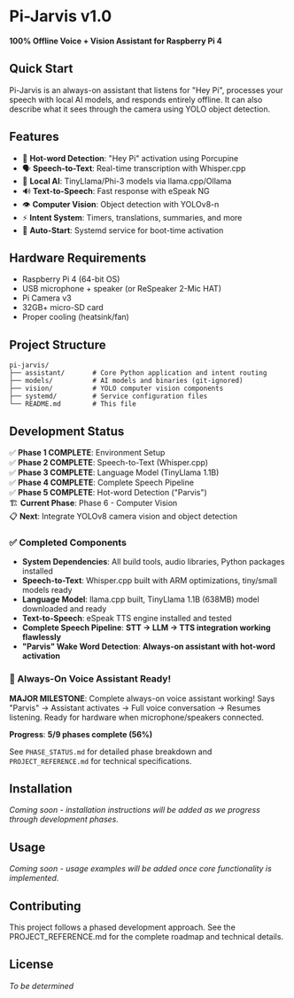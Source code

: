 # Pi-Jarvis v1.0

**100% Offline Voice + Vision Assistant for Raspberry Pi 4**

## Quick Start

Pi-Jarvis is an always-on assistant that listens for "Hey Pi", processes your speech with local AI models, and responds entirely offline. It can also describe what it sees through the camera using YOLO object detection.

## Features

- 🎤 **Hot-word Detection**: "Hey Pi" activation using Porcupine
- 🗣️ **Speech-to-Text**: Real-time transcription with Whisper.cpp
- 🧠 **Local AI**: TinyLlama/Phi-3 models via llama.cpp/Ollama
- 🔊 **Text-to-Speech**: Fast response with eSpeak NG
- 👁️ **Computer Vision**: Object detection with YOLOv8-n
- ⚡ **Intent System**: Timers, translations, summaries, and more
- 🚀 **Auto-Start**: Systemd service for boot-time activation

## Hardware Requirements

- Raspberry Pi 4 (64-bit OS)
- USB microphone + speaker (or ReSpeaker 2-Mic HAT)
- Pi Camera v3
- 32GB+ micro-SD card
- Proper cooling (heatsink/fan)

## Project Structure

```
pi-jarvis/
├── assistant/       # Core Python application and intent routing
├── models/          # AI models and binaries (git-ignored)
├── vision/          # YOLO computer vision components
├── systemd/         # Service configuration files
└── README.md        # This file
```

## Development Status

✅ **Phase 1 COMPLETE**: Environment Setup  
✅ **Phase 2 COMPLETE**: Speech-to-Text (Whisper.cpp)  
✅ **Phase 3 COMPLETE**: Language Model (TinyLlama 1.1B)  
✅ **Phase 4 COMPLETE**: Complete Speech Pipeline  
✅ **Phase 5 COMPLETE**: Hot-word Detection ("Parvis")  
🏗️ **Current Phase**: Phase 6 - Computer Vision  
📋 **Next**: Integrate YOLOv8 camera vision and object detection

### ✅ Completed Components
- **System Dependencies**: All build tools, audio libraries, Python packages installed
- **Speech-to-Text**: Whisper.cpp built with ARM optimizations, tiny/small models ready
- **Language Model**: llama.cpp built, TinyLlama 1.1B (638MB) model downloaded and ready
- **Text-to-Speech**: eSpeak TTS engine installed and tested
- **Complete Speech Pipeline**: **STT → LLM → TTS integration working flawlessly**
- **"Parvis" Wake Word Detection**: **Always-on assistant with hot-word activation**

### 🎯 Always-On Voice Assistant Ready!
**MAJOR MILESTONE**: Complete always-on voice assistant working! Says "Parvis" → Assistant activates → Full voice conversation → Resumes listening. Ready for hardware when microphone/speakers connected.

**Progress**: **5/9 phases complete (56%)**

See `PHASE_STATUS.md` for detailed phase breakdown and `PROJECT_REFERENCE.md` for technical specifications.

## Installation

*Coming soon - installation instructions will be added as we progress through development phases.*

## Usage

*Coming soon - usage examples will be added once core functionality is implemented.*

## Contributing

This project follows a phased development approach. See the PROJECT_REFERENCE.md for the complete roadmap and technical details.

## License

*To be determined*